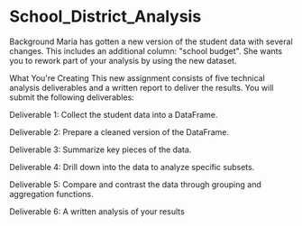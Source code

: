 # School_District_Analysis

Background
Maria has gotten a new version of the student data with several changes. This includes an additional column: "school budget". She wants you to rework part of your analysis by using the new dataset.

What You're Creating
This new assignment consists of five technical analysis deliverables and a written report to deliver the results. You will submit the following deliverables:

Deliverable 1: Collect the student data into a DataFrame.

Deliverable 2: Prepare a cleaned version of the DataFrame.

Deliverable 3: Summarize key pieces of the data.

Deliverable 4: Drill down into the data to analyze specific subsets.

Deliverable 5: Compare and contrast the data through grouping and aggregation functions.

Deliverable 6: A written analysis of your results
